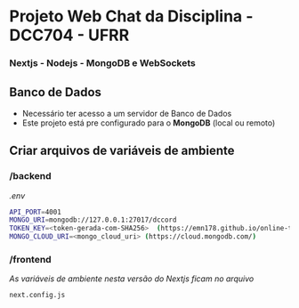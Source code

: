 # Projeto Web Chat da Disciplina - DCC704 - UFRR
### Nextjs - Nodejs - MongoDB e WebSockets

## Banco de Dados
- Necessário ter acesso a um servidor de Banco de Dados 
- Este projeto está pre configurado para o **MongoDB** (local ou remoto)

## Criar arquivos de variáveis de ambiente

### /backend
*.env*
```bash
API_PORT=4001
MONGO_URI=mongodb://127.0.0.1:27017/dccord
TOKEN_KEY=<token-gerada-com-SHA256>  (https://emn178.github.io/online-tools/sha256.html)
MONGO_CLOUD_URI=<mongo_cloud_uri> (https://cloud.mongodb.com/)
```

### /frontend
*As variáveis de ambiente nesta versão do Nextjs ficam no arquivo*
```bash
next.config.js
```